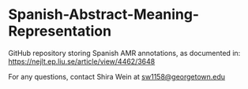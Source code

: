 # Spanish-Abstract-Meaning-Representation
GitHub repository storing Spanish AMR annotations, as documented in: https://nejlt.ep.liu.se/article/view/4462/3648

For any questions, contact Shira Wein at sw1158@georgetown.edu
